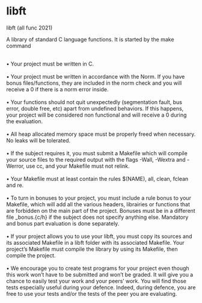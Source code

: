 # libft
libft (all func 2021) 

A library of standard C language functions. It is started by the make command

<br> • Your project must be written in C. </br>
<br> • Your project must be written in accordance with the Norm. If you have bonus
files/functions, they are included in the norm check and you will receive a 0 if there
is a norm error inside. </br>
<br> • Your functions should not quit unexpectedly (segmentation fault, bus error, double
free, etc) apart from undefined behaviors. If this happens, your project will be
considered non functional and will receive a 0 during the evaluation. </br>
<br> • All heap allocated memory space must be properly freed when necessary. No leaks
will be tolerated. </br>
<br> • If the subject requires it, you must submit a Makefile which will compile your
source files to the required output with the flags -Wall, -Wextra and -Werror, use
cc, and your Makefile must not relink. </br>
<br> • Your Makefile must at least contain the rules $(NAME), all, clean, fclean and
re. </br>
<br> • To turn in bonuses to your project, you must include a rule bonus to your Makefile,
which will add all the various headers, librairies or functions that are forbidden on
the main part of the project. Bonuses must be in a different file _bonus.{c/h} if
the subject does not specify anything else. Mandatory and bonus part evaluation
is done separately. </br>
<br> • If your project allows you to use your libft, you must copy its sources and its
associated Makefile in a libft folder with its associated Makefile. Your project’s
Makefile must compile the library by using its Makefile, then compile the project. </br>
<br> • We encourage you to create test programs for your project even though this work
won’t have to be submitted and won’t be graded. It will give you a chance
to easily test your work and your peers’ work. You will find those tests especially
useful during your defence. Indeed, during defence, you are free to use your tests
and/or the tests of the peer you are evaluating. </br>

